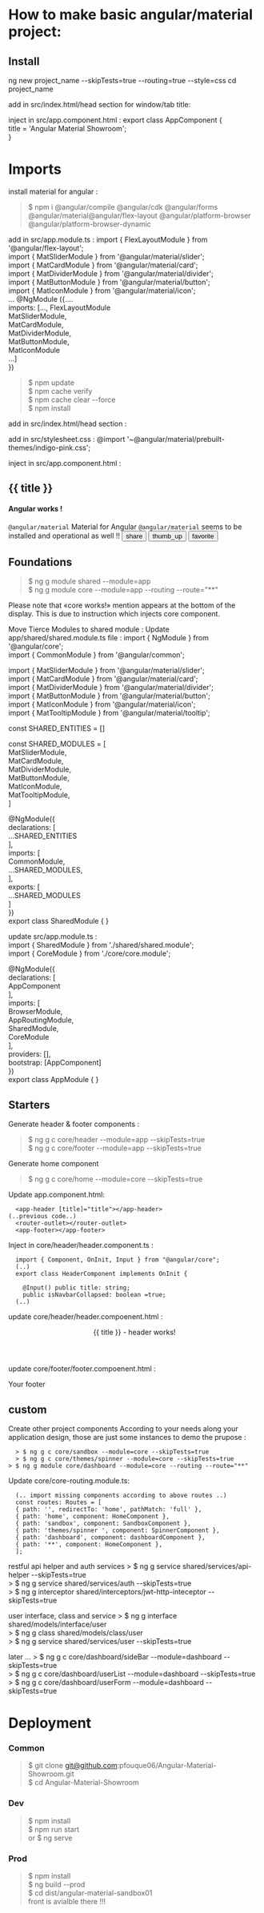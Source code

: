 # How to make basic angular/material project:

## Install
ng new project_name --skipTests=true --routing=true --style=css
cd project_name

add in src/index.html/head section for window/tab title:
<title>Angular Material Showroom</title>

inject in src/app.component.html :
export class AppComponent {  
  title = 'Angular Material Showroom';  
}  

# Imports

install material for angular :
> $ npm i @angular/compile @angular/cdk @angular/forms @angular/material@angular/flex-layout @angular/platform-browser @angular/platform-browser-dynamic

add in src/app.module.ts :
import { FlexLayoutModule } from '@angular/flex-layout';  
import { MatSliderModule } from '@angular/material/slider';  
import { MatCardModule } from '@angular/material/card';  
import { MatDividerModule } from '@angular/material/divider';  
import { MatButtonModule } from '@angular/material/button';  
import { MatIconModule } from '@angular/material/icon';  
…
@NgModule ({....  
  imports: [...,
  FlexLayoutModule  
  MatSliderModule,  
  MatCardModule,  
  MatDividerModule,  
  MatButtonModule,  
  MatIconModule  
…]  
})  

> $ npm update  
> $ npm cache verify  
> $ npm cache clear --force  
> $ npm install  

add in src/index.html/head section :
<link rel="stylesheet" href="https://fonts.googleapis.com/icon?family=Material+Icons">  

add in src/stylesheet.css :
@import '~@angular/material/prebuilt-themes/indigo-pink.css';  

inject in src/app.component.html :
<div class="mat-app-background basic-container">  
  <!-- <hr> -->  
  <mat-divider></mat-divider>  
  <h2>{{ title }}</h2>  
  <h4>Angular works ! </h4>  
  <mat-divider></mat-divider>  
  <!-- <mat-slider min="1" max="100" step="1" value="1">material is loaded !</mat-slider> -->  
  <mat-card>  
    <mat-card-header>  
      <mat-card-title><code>@angular/material</code></mat-card-title>  
      <mat-card-subtitle>Material for Angular</mat-card-subtitle>  
    </mat-card-header>  
    <mat-card-content>  
      <code>@angular/material</code> seems to be installed and operational as well !!  
    </mat-card-content>  
    <mat-card-actions>  
      <button mat-icon-button aria-label="Share"><mat-icon>share</mat-icon></button>  
      <button mat-icon-button aria-label="Like" color="primary"><mat-icon>thumb_up</mat-icon></button>  
      <button mat-icon-button aria-label="Love" color="warn"><mat-icon>favorite</mat-icon></button>  
    </mat-card-actions>  
  </mat-card>  
  <mat-divider></mat-divider>  
  <!-- <p><code>Fontawesome</code> works also !! <fa-icon icon="check"></fa-icon> ...<fa-icon icon="coffee"></fa-icon></p> -->  
  <router-outlet></router-outlet>  
</div>  


## Foundations
> $ ng g module shared --module=app  
> $ ng g module core --module=app --routing --route="**"  

Please note that «core works!» mention appears at the bottom of the display. This is due to <router-outlet></router-outlet> instruction which injects core component. 

Move Tierce Modules to shared module : Update app/shared/shared.module.ts file : 
import { NgModule } from '@angular/core';  
import { CommonModule } from '@angular/common';  

import { MatSliderModule } from '@angular/material/slider';  
import { MatCardModule } from '@angular/material/card';  
import { MatDividerModule } from '@angular/material/divider';  
import { MatButtonModule } from '@angular/material/button';  
import { MatIconModule } from '@angular/material/icon';  
import { MatTooltipModule } from '@angular/material/tooltip';  

const SHARED_ENTITIES = []  

const SHARED_MODULES = [  
  MatSliderModule,  
  MatCardModule,  
  MatDividerModule,  
  MatButtonModule,  
  MatIconModule,  
  MatTooltipModule,  
]  

@NgModule({  
  declarations: [  
    ...SHARED_ENTITIES  
  ],  
  imports: [  
    CommonModule,  
    ...SHARED_MODULES,  
  ],  
  exports: [  
    ...SHARED_MODULES  
  ]  
})  
export class SharedModule { }  

update src/app.module.ts :  
import { SharedModule } from './shared/shared.module';  
import { CoreModule } from './core/core.module';  

@NgModule({  
  declarations: [  
    AppComponent  
  ],  
  imports: [  
    BrowserModule,  
    AppRoutingModule,  
    SharedModule,  
    CoreModule  
  ],  
  providers: [],  
  bootstrap: [AppComponent]  
})  
export class AppModule { }  


## Starters

Generate header & footer components :
> $ ng g c core/header --module=app --skipTests=true  
> $ ng g c core/footer --module=app --skipTests=true  

Generate home component 
> $ ng g c core/home --module=core --skipTests=true  

Update app.component.html:

	  <app-header [title]="title"></app-header>  
    (..previous code..)  
	  <router-outlet></router-outlet>  
	  <app-footer></app-footer>  

Inject in core/header/header.component.ts :

	  import { Component, OnInit, Input } from "@angular/core";  
	  (..)  
	  export class HeaderComponent implements OnInit {  
	 
	    @Input() public title: string;  
	    public isNavbarCollapsed: boolean =true;  
	  (..)  

update core/header/header.compoenent.html :
<header fxLayout="row" fxLayoutAlign="start center">  
    <p>{{ title }} - header works!</p>  
</header>  

update core/footer/footer.compoenent.html :
<footer fxLayout="row" fxLayoutAlign="start center">  
  Your footer  
</footer>  

## custom

Create other project components
According to your needs along your application design, those are just some instances to demo the prupose :

	  > $ ng g c core/sandbox --module=core --skipTests=true  
	  > $ ng g c core/themes/spinner --module=core --skipTests=true  
    > $ ng g module core/dashboard --module=core --routing --route="**"  

Update core/core-routing.module.ts:

	  (.. import missing components according to above routes ..)  
	  const routes: Routes = [  
	  { path: '', redirectTo: 'home', pathMatch: 'full' },  
	  { path: 'home', component: HomeComponent },  
	  { path: 'sandbox', component: SandboxComponent },  
	  { path: 'themes/spinner ', component: SpinnerComponent },  
	  { path: 'dashboard', component: dashboardComponent },  
	  { path: '**', component: HomeComponent },  
	  ];

restful api helper and auth services
    > $ ng g service shared/services/api-helper --skipTests=true  
    > $ ng g service shared/services/auth --skipTests=true  
    > $ ng g interceptor shared/interceptors/jwt-http-inteceptor --skipTests=true  

user interface, class and service
    > $ ng g interface shared/models/interface/user  
    > $ ng g class shared/models/class/user  
    > $ ng g service shared/services/user --skipTests=true  

later ...
	  > $ ng g c core/dashboard/sideBar --module=dashboard --skipTests=true  
	  > $ ng g c core/dashboard/userList --module=dashboard --skipTests=true  
	  > $ ng g c core/dashboard/userForm --module=dashboard --skipTests=true  

# Deployment

### Common
> $ git clone git@github.com:pfouque06/Angular-Material-Showroom.git  
> $ cd Angular-Material-Showroom  

### Dev
> $ npm install  
> $ npm run start  
or 
> $ ng serve  

### Prod
> $ npm install  
> $ ng build --prod  
> $ cd dist/angular-material-sandbox01  
front is avialble there !!!
